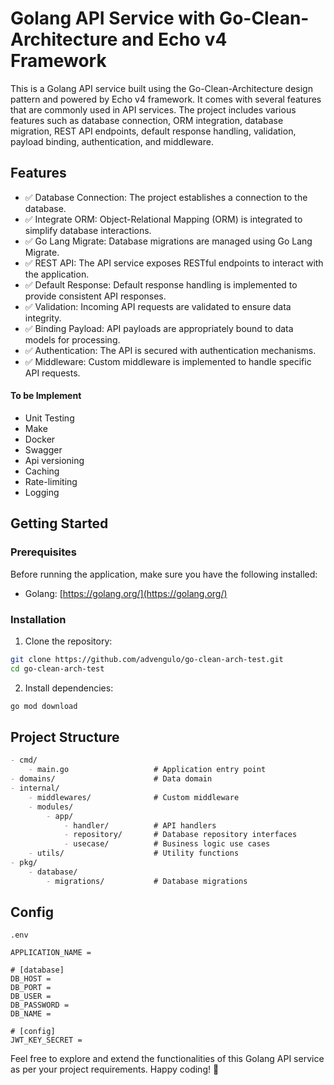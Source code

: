 # Golang API Service with Go-Clean-Architecture and Echo v4 Framework

This is a Golang API service built using the Go-Clean-Architecture design pattern and powered by Echo v4 framework. It comes with several features that are commonly used in API services.  The project includes various features such as database connection, ORM integration, database migration, REST API endpoints, default response handling, validation, payload binding, authentication, and middleware.


## Features

- ✅ Database Connection: The project establishes a connection to the database.
- ✅ Integrate ORM: Object-Relational Mapping (ORM) is integrated to simplify database interactions.
- ✅ Go Lang Migrate: Database migrations are managed using Go Lang Migrate.
- ✅ REST API: The API service exposes RESTful endpoints to interact with the application.
- ✅ Default Response: Default response handling is implemented to provide consistent API responses.
- ✅ Validation: Incoming API requests are validated to ensure data integrity.
- ✅ Binding Payload: API payloads are appropriately bound to data models for processing.
- ✅ Authentication: The API is secured with authentication mechanisms.
- ✅ Middleware: Custom middleware is implemented to handle specific API requests.

#### To be Implement
- Unit Testing
- Make
- Docker
- Swagger
- Api versioning
- Caching
- Rate-limiting
- Logging

## Getting Started

### Prerequisites

Before running the application, make sure you have the following installed:

- Golang: [https://golang.org/](https://golang.org/)

### Installation

1. Clone the repository:

```bash
git clone https://github.com/advengulo/go-clean-arch-test.git
cd go-clean-arch-test
```

2. Install dependencies:

```bash
go mod download
```

## Project Structure
```markdown
- cmd/
    - main.go                   # Application entry point
- domains/                      # Data domain
- internal/
    - middlewares/              # Custom middleware
    - modules/
        - app/
            - handler/          # API handlers
            - repository/       # Database repository interfaces
            - usecase/          # Business logic use cases
    - utils/                    # Utility functions
- pkg/
    - database/
        - migrations/           # Database migrations
```

## Config
`.env`

```
APPLICATION_NAME = 

# [database]
DB_HOST = 
DB_PORT = 
DB_USER = 
DB_PASSWORD =
DB_NAME = 

# [config]
JWT_KEY_SECRET = 
```

Feel free to explore and extend the functionalities of this Golang API service as per your project requirements. Happy coding! 🚀